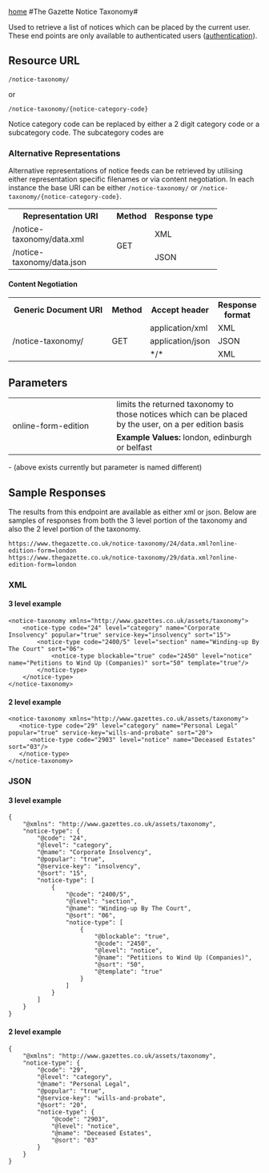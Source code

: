 [home](../home.md)
#The Gazette Notice Taxonomy#

Used to retrieve a list of notices which can be placed by the current user.
These end points are only available to authenticated users ([authentication](../authentication/sign-in.md)).

## Resource URL ##

`/notice-taxonomy/`

or

`/notice-taxonomy/{notice-category-code}`

Notice category code can be replaced by either a 2 digit category code or a subcategory code. The subcategory codes are 

### Alternative Representations ###

Alternative representations of notice feeds can be retrieved by utilising either representation specific filenames or via content negotiation.
In each instance the base URI can be either `/notice-taxonomy/` or  `/notice-taxonomy/{notice-category-code}`.

<table>
<tr>
<th style="width:12em">Representation URI</th>
<th>Method</th>
<th>Response type</th>
</tr>
<tr>
<td>/notice-taxonomy/data.xml</td>
<td rowspan=2>GET</td>
<td>XML</td>
</tr>
<tr>
<td>/notice-taxonomy/data.json</td>
<td>JSON</td>
</tr>
</table>

#### Content Negotiation ####
<table>
<tr>
<th style="width:12em">Generic Document URI</th>
<th>Method</th>
<th>Accept header​</th>
<th>Response format</th>
</tr>
<tr>
<td rowspan=3>/notice-taxonomy/</td>
<td rowspan=3>GET</td>
<td>application/xml</td>
<td>XML</td>
</tr>
<tr>
<td>​​application/json</td>
<td>JSON</td>
</tr>
<tr>
<td>*/*</td>
<td>XML</td>
</tr>
</table>

## Parameters ##

<table>
<tr>
<td rowspan=2 style="width:12em">online-form-edition</td>
<td>limits the returned taxonomy to those notices which can be placed by the user, on a per edition basis</td>
</tr>
<tr>
<td><b>Example Values:</b> london, edinburgh or belfast</td>
</tr>
</table>  
- (above exists currently but parameter is named different)

</table>

## Sample Responses ##
The results from this endpoint are available as either xml or json. Below are samples of responses from both the 3 level portion of the taxonomy and also the 2 level portion of the taxonomy.

	https://www.thegazette.co.uk/notice-taxonomy/24/data.xml?online-edition-form=london
	https://www.thegazette.co.uk/notice-taxonomy/29/data.xml?online-edition-form=london

### XML ###

#### 3 level example ####

	<notice-taxonomy xmlns="http://www.gazettes.co.uk/assets/taxonomy">
	    <notice-type code="24" level="category" name="Corporate Insolvency" popular="true" service-key="insolvency" sort="15">
	        <notice-type code="2400/5" level="section" name="Winding-up By The Court" sort="06">
	            <notice-type blockable="true" code="2450" level="notice" name="Petitions to Wind Up (Companies)" sort="50" template="true"/>
	        </notice-type>
	    </notice-type>
	</notice-taxonomy>

#### 2 level example ####

	<notice-taxonomy xmlns="http://www.gazettes.co.uk/assets/taxonomy">
	   <notice-type code="29" level="category" name="Personal Legal" popular="true" service-key="wills-and-probate" sort="20">
	      <notice-type code="2903" level="notice" name="Deceased Estates" sort="03"/>
	   </notice-type>
	</notice-taxonomy>

### JSON ###

#### 3 level example ####

	{
	    "@xmlns": "http://www.gazettes.co.uk/assets/taxonomy",
	    "notice-type": {
	        "@code": "24",
	        "@level": "category",
	        "@name": "Corporate Insolvency",
	        "@popular": "true",
	        "@service-key": "insolvency",
	        "@sort": "15",
	        "notice-type": [
	            {
	                "@code": "2400/5",
	                "@level": "section",
	                "@name": "Winding-up By The Court",
	                "@sort": "06",
	                "notice-type": [
	                    {
	                        "@blockable": "true",
	                        "@code": "2450",
	                        "@level": "notice",
	                        "@name": "Petitions to Wind Up (Companies)",
	                        "@sort": "50",
	                        "@template": "true"
	                    }
	                ]
	            }
	        ]
	    }
	}

#### 2 level example ####

	{
	    "@xmlns": "http://www.gazettes.co.uk/assets/taxonomy",
	    "notice-type": {
	        "@code": "29",
	        "@level": "category",
	        "@name": "Personal Legal",
	        "@popular": "true",
	        "@service-key": "wills-and-probate",
	        "@sort": "20",
	        "notice-type": {
	            "@code": "2903",
	            "@level": "notice",
	            "@name": "Deceased Estates",
	            "@sort": "03"
	        }
	    }
	}